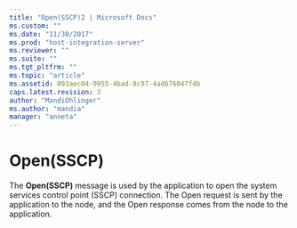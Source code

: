 ```yaml
---
title: "Open(SSCP)2 | Microsoft Docs"
ms.custom: ""
ms.date: "11/30/2017"
ms.prod: "host-integration-server"
ms.reviewer: ""
ms.suite: ""
ms.tgt_pltfrm: ""
ms.topic: "article"
ms.assetid: 093aec04-9055-4bad-8c97-4ad676047f4b
caps.latest.revision: 3
author: "MandiOhlinger"
ms.author: "mandia"
manager: "anneta"
---
```

# Open(SSCP)
The **Open(SSCP)** message is used by the application to open the system services control point (SSCP) connection. The Open request is sent by the application to the node, and the Open response comes from the node to the application.